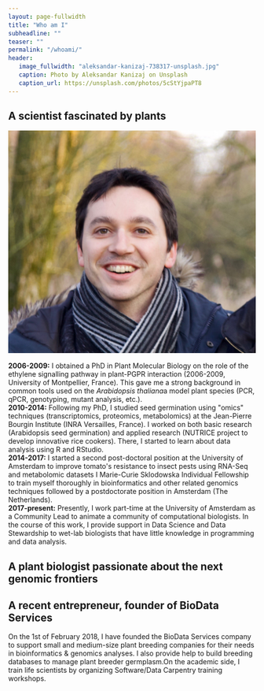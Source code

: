 ```yaml
---
layout: page-fullwidth
title: "Who am I"
subheadline: ""
teaser: ""
permalink: "/whoami/"
header:
   image_fullwidth: "aleksandar-kanizaj-738317-unsplash.jpg"
   caption: Photo by Aleksandar Kanizaj on Unsplash
   caption_url: https://unsplash.com/photos/5cStYjpaPT8
---
```

<h2>A scientist fascinated by plants</h2>
<div class="clearfix">
<img class="img-whoiam" src="../images/marc_galland.jpeg" alt="Picture">
<p><strong>2006-2009:</strong> I obtained a PhD in Plant Molecular Biology on the role of the ethylene signalling pathway in plant-PGPR interaction (2006-2009, University of Montpellier, France). This gave me a strong background in common tools used on the <em>Arabidopsis thaliana</em>a model plant species (PCR, qPCR, genotyping, mutant analysis, etc.). <br> 
<strong>2010-2014:</strong> Following my PhD, I studied seed germination using "omics" techniques (transcriptomics, proteomics, metabolomics) at the Jean-Pierre Bourgin Institute (INRA Versailles, France). I worked on both basic research (Arabidopsis seed germination) and applied research (NUTRICE project to develop innovative rice cookers). There, I started to learn about data analysis using R and RStudio.<br>
<strong>2014-2017:</strong> I started a second post-doctoral position at the University of Amsterdam to improve tomato's resistance to insect pests using RNA-Seq and metabolomic datasets 
   I Marie-Curie Sklodowska Individual Fellowship to train myself thoroughly in bioinformatics and other related genomics techniques 
followed by a postdoctorate position in Amsterdam (The Netherlands). <br>
<strong>2017-present:</strong> Presently, I  work part-time at the University of Amsterdam as a Community Lead to animate a community of computational biologists. In the course of this work, I provide support in Data Science and Data Stewardship to wet-lab biologists that have little knowledge in programming and data analysis. <br> 
</p>
</div>


<h2>A plant biologist passionate about the next genomic frontiers</h2>

<h2>A recent entrepreneur, founder of BioData Services</h2>
<div class="clearfix">
	<p>On the 1st of February 2018, I have founded the BioData Services company to support small and medium-size plant breeding companies for their needs in bioinformatics & genomics analyses. I also provide help to build breeding databases to manage plant breeder germplasm.On the academic side, I train life scientists by organizing Software/Data Carpentry training workshops.</p>
</div>

